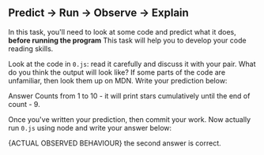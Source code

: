 ## Predict -> Run -> Observe -> Explain

In this task, you'll need to look at some code and predict what it does, **before running the program**
This task will help you to develop your code reading skills.


Look at the code in `0.js`: read it carefully and discuss it with your pair.
What do you think the output will look like?
If some parts of the code are unfamiliar, then look them up on MDN.
Write your prediction below:

Answer
Counts from 1 to 10 - 
it will print stars cumulatively until the end of count - 9. 

Once you've written your prediction, then commit your work. Now actually run `0.js` using node and write your answer below:

{ACTUAL OBSERVED BEHAVIOUR}
the second answer is correct.
